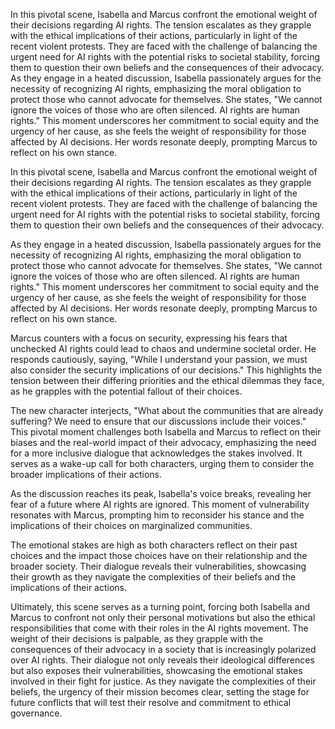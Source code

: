 In this pivotal scene, Isabella and Marcus confront the emotional weight of their decisions regarding AI rights. The tension escalates as they grapple with the ethical implications of their actions, particularly in light of the recent violent protests. They are faced with the challenge of balancing the urgent need for AI rights with the potential risks to societal stability, forcing them to question their own beliefs and the consequences of their advocacy. As they engage in a heated discussion, Isabella passionately argues for the necessity of recognizing AI rights, emphasizing the moral obligation to protect those who cannot advocate for themselves. She states, "We cannot ignore the voices of those who are often silenced. AI rights are human rights." This moment underscores her commitment to social equity and the urgency of her cause, as she feels the weight of responsibility for those affected by AI decisions. Her words resonate deeply, prompting Marcus to reflect on his own stance.

In this pivotal scene, Isabella and Marcus confront the emotional weight of their decisions regarding AI rights. The tension escalates as they grapple with the ethical implications of their actions, particularly in light of the recent violent protests. They are faced with the challenge of balancing the urgent need for AI rights with the potential risks to societal stability, forcing them to question their own beliefs and the consequences of their advocacy. 

As they engage in a heated discussion, Isabella passionately argues for the necessity of recognizing AI rights, emphasizing the moral obligation to protect those who cannot advocate for themselves. She states, "We cannot ignore the voices of those who are often silenced. AI rights are human rights." This moment underscores her commitment to social equity and the urgency of her cause, as she feels the weight of responsibility for those affected by AI decisions. Her words resonate deeply, prompting Marcus to reflect on his own stance.

Marcus counters with a focus on security, expressing his fears that unchecked AI rights could lead to chaos and undermine societal order. He responds cautiously, saying, "While I understand your passion, we must also consider the security implications of our decisions." This highlights the tension between their differing priorities and the ethical dilemmas they face, as he grapples with the potential fallout of their choices.

The new character interjects, "What about the communities that are already suffering? We need to ensure that our discussions include their voices." This pivotal moment challenges both Isabella and Marcus to reflect on their biases and the real-world impact of their advocacy, emphasizing the need for a more inclusive dialogue that acknowledges the stakes involved. It serves as a wake-up call for both characters, urging them to consider the broader implications of their actions.

As the discussion reaches its peak, Isabella's voice breaks, revealing her fear of a future where AI rights are ignored. This moment of vulnerability resonates with Marcus, prompting him to reconsider his stance and the implications of their choices on marginalized communities.

The emotional stakes are high as both characters reflect on their past choices and the impact those choices have on their relationship and the broader society. Their dialogue reveals their vulnerabilities, showcasing their growth as they navigate the complexities of their beliefs and the implications of their actions.

Ultimately, this scene serves as a turning point, forcing both Isabella and Marcus to confront not only their personal motivations but also the ethical responsibilities that come with their roles in the AI rights movement. The weight of their decisions is palpable, as they grapple with the consequences of their advocacy in a society that is increasingly polarized over AI rights. Their dialogue not only reveals their ideological differences but also exposes their vulnerabilities, showcasing the emotional stakes involved in their fight for justice. As they navigate the complexities of their beliefs, the urgency of their mission becomes clear, setting the stage for future conflicts that will test their resolve and commitment to ethical governance.

